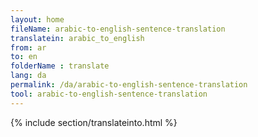 ```yaml
---
layout: home
fileName: arabic-to-english-sentence-translation
translatein: arabic_to_english
from: ar
to: en
folderName : translate
lang: da
permalink: /da/arabic-to-english-sentence-translation
tool: arabic-to-english-sentence-translation
---
```

{% include section/translateinto.html %}